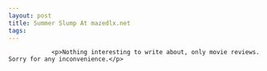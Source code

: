 ```yaml
---
layout: post
title: Summer Slump At mazedlx.net
tags:
---
```



                <p>Nothing interesting to write about, only movie reviews. Sorry for any inconvenience.</p>
